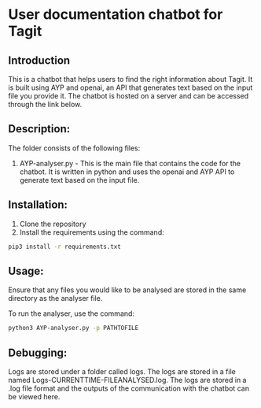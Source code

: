# User documentation chatbot for Tagit

## Introduction

This is a chatbot that helps users to find the right information about Tagit. It is built using AYP and openai, an API that generates text based on the input file you provide it. The chatbot is hosted on a server and can be accessed through the link below.

## Description:

The folder consists of the following files:
1. AYP-analyser.py - This is the main file that contains the code for the chatbot. It is written in python and uses the openai and AYP API to generate text based on the input file.


## Installation:

1. Clone the repository
2. Install the requirements using the command:

```zsh
pip3 install -r requirements.txt
```

## Usage:

Ensure that any files you would like to be analysed are stored in the same directory as the analyser file.

To run the analyser, use the command:

```zsh
python3 AYP-analyser.py -p PATHTOFILE
```
## Debugging:

Logs are stored under a folder called logs. The logs are stored in a file named Logs-CURRENTTIME-FILEANALYSED.log. The logs are stored in a .log file format and the outputs of the communication with the chatbot can be viewed here.